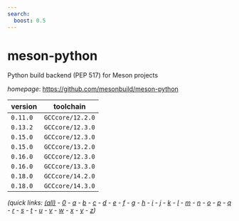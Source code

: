 ```yaml
---
search:
  boost: 0.5
---
```

# meson-python

Python build backend (PEP 517) for Meson projects

*homepage*: <https://github.com/mesonbuild/meson-python>

version | toolchain
--------|----------
``0.11.0`` | ``GCCcore/12.2.0``
``0.13.2`` | ``GCCcore/12.3.0``
``0.15.0`` | ``GCCcore/12.3.0``
``0.15.0`` | ``GCCcore/13.2.0``
``0.16.0`` | ``GCCcore/12.3.0``
``0.16.0`` | ``GCCcore/13.3.0``
``0.18.0`` | ``GCCcore/14.2.0``
``0.18.0`` | ``GCCcore/14.3.0``


*(quick links: [(all)](../index.md) - [0](../0/index.md) - [a](../a/index.md) - [b](../b/index.md) - [c](../c/index.md) - [d](../d/index.md) - [e](../e/index.md) - [f](../f/index.md) - [g](../g/index.md) - [h](../h/index.md) - [i](../i/index.md) - [j](../j/index.md) - [k](../k/index.md) - [l](../l/index.md) - [m](../m/index.md) - [n](../n/index.md) - [o](../o/index.md) - [p](../p/index.md) - [q](../q/index.md) - [r](../r/index.md) - [s](../s/index.md) - [t](../t/index.md) - [u](../u/index.md) - [v](../v/index.md) - [w](../w/index.md) - [x](../x/index.md) - [y](../y/index.md) - [z](../z/index.md))*

